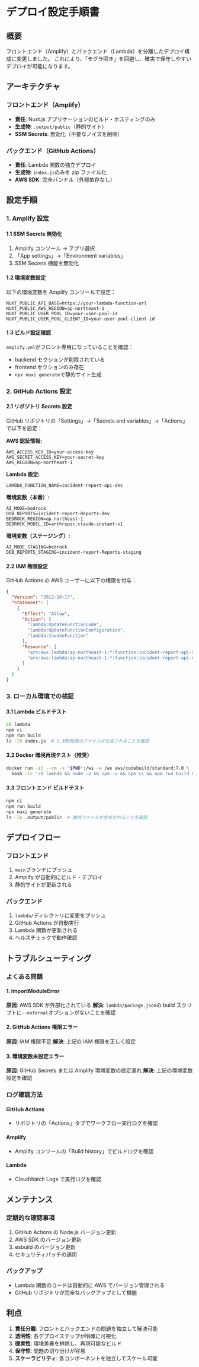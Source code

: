 # デプロイ設定手順書

## 概要

フロントエンド（Amplify）とバックエンド（Lambda）を分離したデプロイ構成に変更しました。
これにより、「モグラ叩き」を回避し、確実で保守しやすいデプロイが可能になります。

## アーキテクチャ

### フロントエンド（Amplify）

- **責任**: Nuxt.js アプリケーションのビルド・ホスティングのみ
- **生成物**: `.output/public`（静的サイト）
- **SSM Secrets**: 無効化（不要なノイズを削除）

### バックエンド（GitHub Actions）

- **責任**: Lambda 関数の独立デプロイ
- **生成物**: `index.js`のみを zip ファイル化
- **AWS SDK**: 完全バンドル（外部依存なし）

## 設定手順

### 1. Amplify 設定

#### 1.1 SSM Secrets 無効化

1. Amplify コンソール → アプリ選択
2. 「App settings」→「Environment variables」
3. SSM Secrets 機能を無効化

#### 1.2 環境変数設定

以下の環境変数を Amplify コンソールで設定：

```
NUXT_PUBLIC_API_BASE=https://your-lambda-function-url
NUXT_PUBLIC_AWS_REGION=ap-northeast-1
NUXT_PUBLIC_USER_POOL_ID=your-user-pool-id
NUXT_PUBLIC_USER_POOL_CLIENT_ID=your-user-pool-client-id
```

#### 1.3 ビルド設定確認

`amplify.yml`がフロント専用になっていることを確認：

- backend セクションが削除されている
- frontend セクションのみ存在
- `npx nuxi generate`で静的サイト生成

### 2. GitHub Actions 設定

#### 2.1 リポジトリ Secrets 設定

GitHub リポジトリの「Settings」→「Secrets and variables」→「Actions」で以下を設定：

**AWS 認証情報:**

```
AWS_ACCESS_KEY_ID=your-access-key
AWS_SECRET_ACCESS_KEY=your-secret-key
AWS_REGION=ap-northeast-1
```

**Lambda 設定:**

```
LAMBDA_FUNCTION_NAME=incident-report-api-dev
```

**環境変数（本番）:**

```
AI_MODE=bedrock
DDB_REPORTS=incident-report-Reports-dev
BEDROCK_REGION=ap-northeast-1
BEDROCK_MODEL_ID=anthropic.claude-instant-v1
```

**環境変数（ステージング）:**

```
AI_MODE_STAGING=bedrock
DDB_REPORTS_STAGING=incident-report-Reports-staging
```

#### 2.2 IAM 権限設定

GitHub Actions の AWS ユーザーに以下の権限を付与：

```json
{
  "Version": "2012-10-17",
  "Statement": [
    {
      "Effect": "Allow",
      "Action": [
        "lambda:UpdateFunctionCode",
        "lambda:UpdateFunctionConfiguration",
        "lambda:InvokeFunction"
      ],
      "Resource": [
        "arn:aws:lambda:ap-northeast-1:*:function:incident-report-api-dev",
        "arn:aws:lambda:ap-northeast-1:*:function:incident-report-api-dev-staging"
      ]
    }
  ]
}
```

### 3. ローカル環境での検証

#### 3.1 Lambda ビルドテスト

```bash
cd lambda
npm ci
npm run build
ls -lh index.js  # 1.3MB程度のファイルが生成されることを確認
```

#### 3.2 Docker 環境再現テスト（推奨）

```bash
docker run -it --rm -v "$PWD":/ws -w /ws aws/codebuild/standard:7.0 \
  bash -lc 'cd lambda && node -v && npm -v && npm ci && npm run build && zip -j function.zip index.js && unzip -l function.zip'
```

#### 3.3 フロントエンド ビルドテスト

```bash
npm ci
npm run build
npx nuxi generate
ls -la .output/public  # 静的ファイルが生成されることを確認
```

## デプロイフロー

### フロントエンド

1. `main`ブランチにプッシュ
2. Amplify が自動的にビルド・デプロイ
3. 静的サイトが更新される

### バックエンド

1. `lambda/`ディレクトリに変更をプッシュ
2. GitHub Actions が自動実行
3. Lambda 関数が更新される
4. ヘルスチェックで動作確認

## トラブルシューティング

### よくある問題

#### 1. ImportModuleError

**原因**: AWS SDK が外部化されている
**解決**: `lambda/package.json`の build スクリプトに`--external`オプションがないことを確認

#### 2. GitHub Actions 権限エラー

**原因**: IAM 権限不足
**解決**: 上記の IAM 権限を正しく設定

#### 3. 環境変数未設定エラー

**原因**: GitHub Secrets または Amplify 環境変数の設定漏れ
**解決**: 上記の環境変数設定を確認

### ログ確認方法

#### GitHub Actions

- リポジトリの「Actions」タブでワークフロー実行ログを確認

#### Amplify

- Amplify コンソールの「Build history」でビルドログを確認

#### Lambda

- CloudWatch Logs で実行ログを確認

## メンテナンス

### 定期的な確認事項

1. GitHub Actions の Node.js バージョン更新
2. AWS SDK のバージョン更新
3. esbuild のバージョン更新
4. セキュリティパッチの適用

### バックアップ

- Lambda 関数のコードは自動的に AWS でバージョン管理される
- GitHub リポジトリが完全なバックアップとして機能

## 利点

1. **責任分離**: フロントとバックエンドの問題を独立して解決可能
2. **透明性**: 各デプロイステップが明確に可視化
3. **確実性**: 環境差異を排除し、再現可能なビルド
4. **保守性**: 問題の切り分けが容易
5. **スケーラビリティ**: 各コンポーネントを独立してスケール可能
